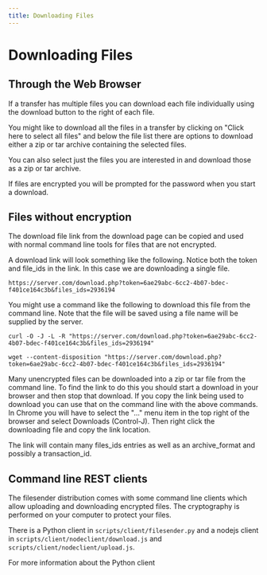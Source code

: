 ```yaml
---
title: Downloading Files
---
```


# Downloading Files

## Through the Web Browser

If a transfer has multiple files you can download each file
individually using the download button to the right of each file.

You might like to download all the files in a transfer by clicking on
"Click here to select all files" and below the file list there are
options to download either a zip or tar archive containing the
selected files.

You can also select just the files you are interested in and download
those as a zip or tar archive.

If files are encrypted you will be prompted for the password when you 
start a download.



## Files without encryption

The download file link from the download page can be copied and used
with normal command line tools for files that are not encrypted.

A download link will look something like the following. Notice both the token and file_ids
in the link. In this case we are downloading a single file.

```
https://server.com/download.php?token=6ae29abc-6cc2-4b07-bdec-f401ce164c3b&files_ids=2936194
```


You might use a command like the following to download this file from
the command line. Note that the file will be saved using a file name
will be supplied by the server.

```
curl -O -J -L -R "https://server.com/download.php?token=6ae29abc-6cc2-4b07-bdec-f401ce164c3b&files_ids=2936194"

wget --content-disposition "https://server.com/download.php?token=6ae29abc-6cc2-4b07-bdec-f401ce164c3b&files_ids=2936194"
```

Many unencrypted files can be downloaded into a zip or tar file from
the command line. To find the link to do this you should start a
download in your browser and then stop that download. If you copy the
link being used to download you can use that on the command line with
the above commands. In Chrome you will have to select the "..." menu
item in the top right of the browser and select Downloads (Control-J).
Then right click the downloading file and copy the link location.

The link will contain many files_ids entries as well as an archive_format
and possibly a transaction_id.

## Command line REST clients

The filesender distribution comes with some command line clients which
allow uploading and downloading encrypted files. The cryptography is
performed on your computer to protect your files.

There is a Python client in `scripts/client/filesender.py` and a nodejs client in 
`scripts/client/nodeclient/download.js` and 
`scripts/client/nodeclient/upload.js`.

For more information about the Python client 


